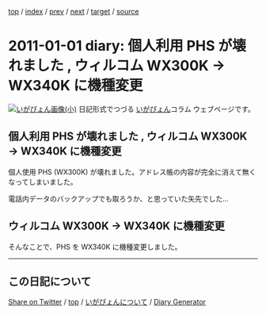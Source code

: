 [top](../index.html) 
 / [index](index.html) 
 / [prev](../2010/ig101125.html) 
 / [next](ig110312.html) 
 / [target](https://igapyon.github.io/diary/2011/ig110101.html) 
 / [source](https://github.com/igapyon/diary/blob/gh-pages/2011/ig110101.html.src.md) 

2011-01-01 diary: 個人利用 PHS が壊れました , ウィルコム WX300K → WX340K に機種変更
=====================================================================================================
[![いがぴょん画像(小)](https://igapyon.github.io/diary/images/iga200306s.jpg "いがぴょん")](https://igapyon.github.io/diary/memo/memoigapyon.html) 日記形式でつづる [いがぴょん](https://igapyon.github.io/diary/memo/memoigapyon.html)コラム ウェブページです。

## 個人利用 PHS が壊れました , ウィルコム WX300K → WX340K に機種変更

個人使用 PHS (WX300K) が壊れました。アドレス帳の内容が完全に消えて無くなってしまいました。

電話内データのバックアップでも取ろうか、と思っていた矢先でした…

## ウィルコム WX300K → WX340K に機種変更

そんなことで、PHS を WX340K に機種変更しました。


----------------------------------------------------------------------------------------------------

## この日記について

[Share on Twitter](https://twitter.com/intent/tweet?hashtags=igapyon%2Cdiary%2C%E3%81%84%E3%81%8C%E3%81%B4%E3%82%87%E3%82%93&text=%E5%80%8B%E4%BA%BA%E5%88%A9%E7%94%A8+PHS+%E3%81%8C%E5%A3%8A%E3%82%8C%E3%81%BE%E3%81%97%E3%81%9F+%2C+%E3%82%A6%E3%82%A3%E3%83%AB%E3%82%B3%E3%83%A0+WX300K+%E2%86%92+WX340K+%E3%81%AB%E6%A9%9F%E7%A8%AE%E5%A4%89%E6%9B%B4&url=https%3A%2F%2Figapyon.github.io%2Fdiary%2F2011%2Fig110101.html) / [top](../index.html) / [いがぴょんについて](https://igapyon.github.io/diary/memo/memoigapyon.html) / [Diary Generator](https://github.com/igapyon/igapyonv3)
